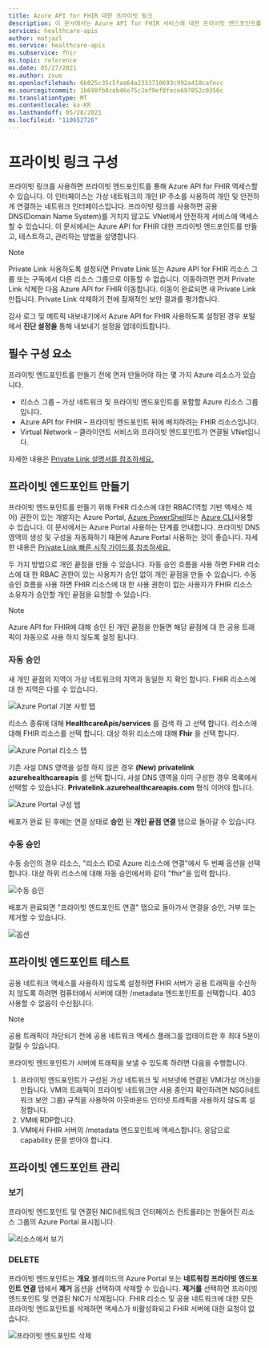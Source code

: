 ```yaml
---
title: Azure API for FHIR 대한 프라이빗 링크
description: 이 문서에서는 Azure API for FHIR 서비스에 대한 프라이빗 엔드포인트를 설정하는 방법을 설명합니다.
services: healthcare-apis
author: matjazl
ms.service: healthcare-apis
ms.subservice: fhir
ms.topic: reference
ms.date: 05/27/2021
ms.author: zxue
ms.openlocfilehash: 6b025c35c5faa64a2333710693c992a410cafecc
ms.sourcegitcommit: 1b698fb8ceb46e75c2ef9ef8fece697852c0356c
ms.translationtype: MT
ms.contentlocale: ko-KR
ms.lasthandoff: 05/28/2021
ms.locfileid: "110652726"
---
```

# <a name="configure-private-link"></a>프라이빗 링크 구성

프라이빗 링크를 사용하면 프라이빗 엔드포인트를 통해 Azure API for FHIR 액세스할 수 있습니다. 이 인터페이스는 가상 네트워크의 개인 IP 주소를 사용하여 개인 및 안전하게 연결하는 네트워크 인터페이스입니다. 프라이빗 링크를 사용하면 공용 DNS(Domain Name System)를 거치지 않고도 VNet에서 안전하게 서비스에 액세스할 수 있습니다. 이 문서에서는 Azure API for FHIR 대한 프라이빗 엔드포인트를 만들고, 테스트하고, 관리하는 방법을 설명합니다.

>[!Note]
>Private Link 사용하도록 설정되면 Private Link 또는 Azure API for FHIR 리소스 그룹 또는 구독에서 다른 리소스 그룹으로 이동할 수 없습니다. 이동하려면 먼저 Private Link 삭제한 다음 Azure API for FHIR 이동합니다. 이동이 완료되면 새 Private Link 만듭니다. Private Link 삭제하기 전에 잠재적인 보안 결과를 평가합니다.
>
>감사 로그 및 메트릭 내보내기에서 Azure API for FHIR 사용하도록 설정된 경우 포털에서 **진단 설정을** 통해 내보내기 설정을 업데이트합니다.

## <a name="prerequisites"></a>필수 구성 요소

프라이빗 엔드포인트를 만들기 전에 먼저 만들어야 하는 몇 가지 Azure 리소스가 있습니다.

- 리소스 그룹 – 가상 네트워크 및 프라이빗 엔드포인트를 포함할 Azure 리소스 그룹입니다.
- Azure API for FHIR – 프라이빗 엔드포인트 뒤에 배치하려는 FHIR 리소스입니다.
- Virtual Network – 클라이언트 서비스와 프라이빗 엔드포인트가 연결될 VNet입니다.

자세한 내용은 [Private Link 설명서를 참조하세요.](../../private-link/index.yml)

## <a name="create-private-endpoint"></a>프라이빗 엔드포인트 만들기

프라이빗 엔드포인트를 만들기 위해 FHIR 리소스에 대한 RBAC(역할 기반 액세스 제어) 권한이 있는 개발자는 Azure Portal, [Azure PowerShell](../../private-link/create-private-endpoint-powershell.md)또는 [Azure CLI](../../private-link/create-private-endpoint-cli.md)사용할 수 있습니다. 이 문서에서는 Azure Portal 사용하는 단계를 안내합니다. 프라이빗 DNS 영역의 생성 및 구성을 자동화하기 때문에 Azure Portal 사용하는 것이 좋습니다. 자세한 내용은 [Private Link 빠른 시작 가이드를 참조하세요.](../../private-link/create-private-endpoint-portal.md)

두 가지 방법으로 개인 끝점을 만들 수 있습니다. 자동 승인 흐름을 사용 하면 FHIR 리소스에 대 한 RBAC 권한이 있는 사용자가 승인 없이 개인 끝점을 만들 수 있습니다. 수동 승인 흐름을 사용 하면 FHIR 리소스에 대 한 사용 권한이 없는 사용자가 FHIR 리소스 소유자가 승인할 개인 끝점을 요청할 수 있습니다.

> [!NOTE]
> Azure API for FHIR에 대해 승인 된 개인 끝점을 만들면 해당 끝점에 대 한 공용 트래픽이 자동으로 사용 하지 않도록 설정 됩니다. 

### <a name="auto-approval"></a>자동 승인

새 개인 끝점의 지역이 가상 네트워크의 지역과 동일한 지 확인 합니다. FHIR 리소스에 대 한 지역은 다를 수 있습니다.

![Azure Portal 기본 사항 탭](media/private-link/private-link-portal2.png)

리소스 종류에 대해 **HealthcareApis/services** 를 검색 하 고 선택 합니다. 리소스에 대해 FHIR 리소스를 선택 합니다. 대상 하위 리소스에 대해 **Fhir** 을 선택 합니다.

![Azure Portal 리소스 탭](media/private-link/private-link-portal1.png)

기존 사설 DNS 영역을 설정 하지 않은 경우 **(New) privatelink azurehealthcareapis** 를 선택 합니다. 사설 DNS 영역을 이미 구성한 경우 목록에서 선택할 수 있습니다. **Privatelink.azurehealthcareapis.com** 형식 이어야 합니다.

![Azure Portal 구성 탭](media/private-link/private-link-portal3.png)

배포가 완료 된 후에는 연결 상태로 **승인** 된 **개인 끝점 연결** 탭으로 돌아갈 수 있습니다.

### <a name="manual-approval"></a>수동 승인

수동 승인의 경우 리소스, "리소스 ID로 Azure 리소스에 연결"에서 두 번째 옵션을 선택 합니다. 대상 하위 리소스에 대해 자동 승인에서와 같이 "fhir"을 입력 합니다.

![수동 승인](media/private-link/private-link-manual.png)

배포가 완료되면 "프라이빗 엔드포인트 연결" 탭으로 돌아가서 연결을 승인, 거부 또는 제거할 수 있습니다.

![옵션](media/private-link/private-link-options.png)

## <a name="test-private-endpoint"></a>프라이빗 엔드포인트 테스트

공용 네트워크 액세스를 사용하지 않도록 설정하면 FHIR 서버가 공용 트래픽을 수신하지 않도록 하려면 컴퓨터에서 서버에 대한 /metadata 엔드포인트를 선택합니다. 403 사용할 수 없음이 수신됩니다. 


> [!NOTE]
> 공용 트래픽이 차단되기 전에 공용 네트워크 액세스 플래그를 업데이트한 후 최대 5분이 걸릴 수 있습니다.

프라이빗 엔드포인트가 서버에 트래픽을 보낼 수 있도록 하려면 다음을 수행합니다.

1. 프라이빗 엔드포인트가 구성된 가상 네트워크 및 서브넷에 연결된 VM(가상 머신)을 만듭니다. VM의 트래픽이 프라이빗 네트워크만 사용 중인지 확인하려면 NSG(네트워크 보안 그룹) 규칙을 사용하여 아웃바운드 인터넷 트래픽을 사용하지 않도록 설정합니다.
2. VM에 RDP합니다.
3. VM에서 FHIR 서버의 /metadata 엔드포인트에 액세스합니다. 응답으로 capability 문을 받아야 합니다.

## <a name="manage-private-endpoint"></a>프라이빗 엔드포인트 관리

### <a name="view"></a>보기

프라이빗 엔드포인트 및 연결된 NIC(네트워크 인터페이스 컨트롤러)는 만들어진 리소스 그룹의 Azure Portal 표시됩니다.

![리소스에서 보기](media/private-link/private-link-view.png)

### <a name="delete"></a>DELETE

프라이빗 엔드포인트는 **개요** 블레이드의 Azure Portal 또는 **네트워킹 프라이빗 엔드포인트 연결** 탭에서 **제거** 옵션을 선택하여 삭제할 수 있습니다. **제거를** 선택하면 프라이빗 엔드포인트 및 연결된 NIC가 삭제됩니다. FHIR 리소스 및 공용 네트워크에 대한 모든 프라이빗 엔드포인트를 삭제하면 액세스가 비활성화되고 FHIR 서버에 대한 요청이 없습니다.

![프라이빗 엔드포인트 삭제](media/private-link/private-link-delete.png)
